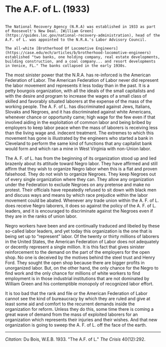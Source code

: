 # The A.F. of L. (1933)

```{margin}

The National Recovery Agency (N.R.A) was established in 1933 as part of Roosevelt's New Deal. [William Green](https://guides.loc.gov/national-recovery-administration), head of the A.F. of L. was appointed to the N.R.A.'s Labor Advisory Council.

The all-white [Brotherhood Of Locomotive Engineers](https://case.edu/ech/articles/b/brotherhood-locomotive-engineers) established "two banks, one holding company, real estate developments, building construction, and a coal company... and resort developments in Venice, FL." The banks collapsed in the early 1930s.
```

The most sinister power that the N.R.A. has re-inforced is the American Federation of Labor. The American Federation of Labor never did represent the labor movement and represents it less today than in the past. It is a petty bourgois organization, with all the ideals of the small capitalists and with the desire and program to increase the wages of a small class of skilled and favorably situated laborers at the expense of the mass of the working people. The A. F. of L. has discriminated against Jews, Italians, Slovaks and Negroes, and it has discriminated against white Americans, whenever chance or opportunity came; high wage for the few even if that involved aiding in the exploitation of common labor and being bribed by employers to keep labor peace when the mass of laborers is receiving less than the living wage and. indecent treatment. The extremes to which this movement has gone is illustrated by the engineers who started a bank in Cleveland to perform the same kind of functions that any capitalist bank would form and which ran a mine in West Virginia with non-Union labor.

The A. F. of L. has from the beginning of its organization stood up and lied brazenly about its attitude toward Negro labor. They have affirmed and still affirm that they wish to organize Negro labor when this is a flat and proven falsehood. They do not wish to organize Negroes. They keep Negroes out of every single organization where they can. They allow any organization under the Federation to exclude Negroes on any pretense and make no protest. Their officials have repeatedly refused to sit down with black men and discuss ways and means by which race prejudice within the labor movement could be abated. Whenever any trade union within the A. F. of L. does receive Negro laborers, it does so against the policy of the A. F. of L. leaders, and it is encouraged to discriminate against the Negroes even if they are in the ranks of union labor.

Negro workers have been and are continually traduced and libeled by these so-called labor leaders, and yet today this organization is the one that is being set up to “represent” labor. Of the twenty or thirty millions of laborers in the United States, the American Federation of Labor does not adequately or decently represent a single million. It is this fact that gives sinister reinforcement to the demand on the part of the employers for the open shop. No one is deceived by the motives behind the steel trust and Henry Ford. They sought the open shop because there are bigger profits in unorganized labor. But, on the other hand, the only chance for the Negro to find work and the only chance for millions of white workers to find employment is in those industrial institutions that are not dominated by William Green and his contemptible monopoly of recognized labor effort.

It is too bad that the rank and file or the American Federation of Labor cannot see the kind of bureaucracy by which they are ruled and give at least some aid and comfort to the recurrent demands inside the organization for reform. Unless they do this, some time there is coming a great wave of demand from the mass of exploited laborers for an organization which represents their injuries and their wishes. And that new organization is going to sweep the A. F. of L. off the face of the earth.


_________________
*Citation:* Du Bois, W.E.B. 1933. "The A.F. of L." *The Crisis* 40(12):292.

